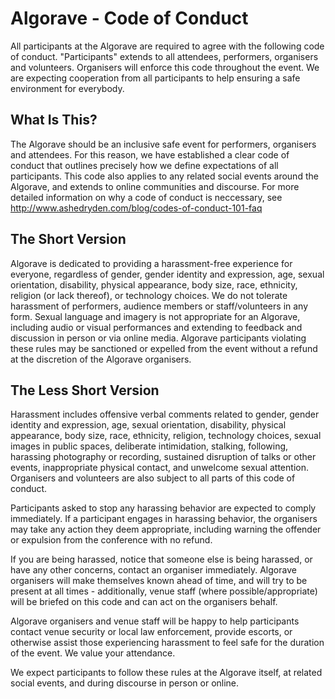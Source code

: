
# Algorave - Code of Conduct
All participants at the Algorave are required to agree with the following code of conduct. "Participants" extends to all attendees, performers, organisers and volunteers. Organisers will enforce this code throughout the event. We are expecting cooperation from all participants to help ensuring a safe environment for everybody.

## What Is This?
The Algorave should be an inclusive safe event for performers, organisers and attendees. For this reason, we have established a clear code of conduct that outlines precisely how we define expectations of all participants. This code also applies to any related social events around the Algorave, and extends to online communities and discourse.
For more detailed information on why a code of conduct is neccessary, see http://www.ashedryden.com/blog/codes-of-conduct-101-faq

## The Short Version
Algorave is dedicated to providing a harassment-free experience for everyone, regardless of gender, gender identity and expression, age, sexual orientation, disability, physical appearance, body size, race, ethnicity, religion (or lack thereof), or technology choices. We do not tolerate harassment of performers, audience members or staff/volunteers in any form. Sexual language and imagery is not appropriate for an Algorave, including audio or visual performances and extending to feedback and discussion in person or via online media. Algorave participants violating these rules may be sanctioned or expelled from the event without a refund at the discretion of the Algorave organisers.

## The Less Short Version
Harassment includes offensive verbal comments related to gender, gender identity and expression, age, sexual orientation, disability, physical appearance, body size, race, ethnicity, religion, technology choices, sexual images in public spaces, deliberate intimidation, stalking, following, harassing photography or recording, sustained disruption of talks or other events, inappropriate physical contact, and unwelcome sexual attention. Organisers and volunteers are also subject to all parts of this code of conduct.

Participants asked to stop any harassing behavior are expected to comply immediately. If a participant engages in harassing behavior, the organisers may take any action they deem appropriate, including warning the offender or expulsion from the conference with no refund.

If you are being harassed, notice that someone else is being harassed, or have any other concerns, contact an organiser immediately. Algorave organisers will make themselves known ahead of time, and will try to be present at all times - additionally, venue staff (where possible/appropriate) will be briefed on this code and can act on the organisers behalf.

Algorave organisers and venue staff will be happy to help participants contact venue security or local law enforcement, provide escorts, or otherwise assist those experiencing harassment to feel safe for the duration of the event. We value your attendance.

We expect participants to follow these rules at the Algorave itself, at related social events, and during discourse in person or online.
